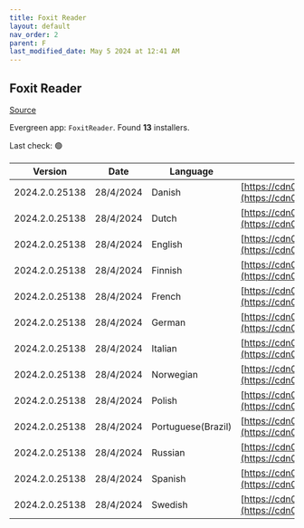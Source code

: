```yaml
---
title: Foxit Reader
layout: default
nav_order: 2
parent: F
last_modified_date: May 5 2024 at 12:41 AM
---
```


## Foxit Reader

[Source](https://www.foxitsoftware.com/pdf-reader/)

Evergreen app: `FoxitReader`. Found **13** installers.

Last check: 🟢

| Version        | Date      | Language           | URI                                                                                                                                                                                                              |
| -------------- | --------- | ------------------ | ---------------------------------------------------------------------------------------------------------------------------------------------------------------------------------------------------------------- |
| 2024.2.0.25138 | 28/4/2024 | Danish             | [https://cdn01.foxitsoftware.com/product/reader/desktop/win/2024.2.0/FoxitPDFReader20242_L10N_Setup.msi](https://cdn01.foxitsoftware.com/product/reader/desktop/win/2024.2.0/FoxitPDFReader20242_L10N_Setup.msi) |
| 2024.2.0.25138 | 28/4/2024 | Dutch              | [https://cdn01.foxitsoftware.com/product/reader/desktop/win/2024.2.0/FoxitPDFReader20242_L10N_Setup.msi](https://cdn01.foxitsoftware.com/product/reader/desktop/win/2024.2.0/FoxitPDFReader20242_L10N_Setup.msi) |
| 2024.2.0.25138 | 28/4/2024 | English            | [https://cdn01.foxitsoftware.com/product/reader/desktop/win/2024.2.0/FoxitPDFReader20242_enu_Setup.msi](https://cdn01.foxitsoftware.com/product/reader/desktop/win/2024.2.0/FoxitPDFReader20242_enu_Setup.msi)   |
| 2024.2.0.25138 | 28/4/2024 | Finnish            | [https://cdn01.foxitsoftware.com/product/reader/desktop/win/2024.2.0/FoxitPDFReader20242_L10N_Setup.msi](https://cdn01.foxitsoftware.com/product/reader/desktop/win/2024.2.0/FoxitPDFReader20242_L10N_Setup.msi) |
| 2024.2.0.25138 | 28/4/2024 | French             | [https://cdn01.foxitsoftware.com/product/reader/desktop/win/2024.2.0/FoxitPDFReader20242_L10N_Setup.msi](https://cdn01.foxitsoftware.com/product/reader/desktop/win/2024.2.0/FoxitPDFReader20242_L10N_Setup.msi) |
| 2024.2.0.25138 | 28/4/2024 | German             | [https://cdn01.foxitsoftware.com/product/reader/desktop/win/2024.2.0/FoxitPDFReader20242_L10N_Setup.msi](https://cdn01.foxitsoftware.com/product/reader/desktop/win/2024.2.0/FoxitPDFReader20242_L10N_Setup.msi) |
| 2024.2.0.25138 | 28/4/2024 | Italian            | [https://cdn01.foxitsoftware.com/product/reader/desktop/win/2024.2.0/FoxitPDFReader20242_L10N_Setup.msi](https://cdn01.foxitsoftware.com/product/reader/desktop/win/2024.2.0/FoxitPDFReader20242_L10N_Setup.msi) |
| 2024.2.0.25138 | 28/4/2024 | Norwegian          | [https://cdn01.foxitsoftware.com/product/reader/desktop/win/2024.2.0/FoxitPDFReader20242_L10N_Setup.msi](https://cdn01.foxitsoftware.com/product/reader/desktop/win/2024.2.0/FoxitPDFReader20242_L10N_Setup.msi) |
| 2024.2.0.25138 | 28/4/2024 | Polish             | [https://cdn01.foxitsoftware.com/product/reader/desktop/win/2024.2.0/FoxitPDFReader20242_L10N_Setup.msi](https://cdn01.foxitsoftware.com/product/reader/desktop/win/2024.2.0/FoxitPDFReader20242_L10N_Setup.msi) |
| 2024.2.0.25138 | 28/4/2024 | Portuguese(Brazil) | [https://cdn01.foxitsoftware.com/product/reader/desktop/win/2024.2.0/FoxitPDFReader20242_L10N_Setup.msi](https://cdn01.foxitsoftware.com/product/reader/desktop/win/2024.2.0/FoxitPDFReader20242_L10N_Setup.msi) |
| 2024.2.0.25138 | 28/4/2024 | Russian            | [https://cdn01.foxitsoftware.com/product/reader/desktop/win/2024.2.0/FoxitPDFReader20242_L10N_Setup.msi](https://cdn01.foxitsoftware.com/product/reader/desktop/win/2024.2.0/FoxitPDFReader20242_L10N_Setup.msi) |
| 2024.2.0.25138 | 28/4/2024 | Spanish            | [https://cdn01.foxitsoftware.com/product/reader/desktop/win/2024.2.0/FoxitPDFReader20242_L10N_Setup.msi](https://cdn01.foxitsoftware.com/product/reader/desktop/win/2024.2.0/FoxitPDFReader20242_L10N_Setup.msi) |
| 2024.2.0.25138 | 28/4/2024 | Swedish            | [https://cdn01.foxitsoftware.com/product/reader/desktop/win/2024.2.0/FoxitPDFReader20242_L10N_Setup.msi](https://cdn01.foxitsoftware.com/product/reader/desktop/win/2024.2.0/FoxitPDFReader20242_L10N_Setup.msi) |
